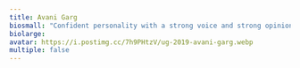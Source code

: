 ```yaml
---
title: Avani Garg
biosmall: "Confident personality with a strong voice and strong opinion"
biolarge:
avatar: https://i.postimg.cc/7h9PHtzV/ug-2019-avani-garg.webp
multiple: false
---
```

